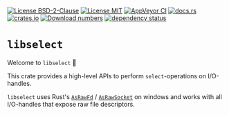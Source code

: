 [![License BSD-2-Clause](https://img.shields.io/badge/License-BSD--2--Clause-blue.svg)](https://opensource.org/licenses/BSD-2-Clause)
[![License MIT](https://img.shields.io/badge/License-MIT-blue.svg)](https://opensource.org/licenses/MIT)
[![AppVeyor CI](https://ci.appveyor.com/api/projects/status/github/KizzyCode/libselect-rust?svg=true)](https://ci.appveyor.com/project/KizzyCode/libselect-rust)
[![docs.rs](https://docs.rs/libselect/badge.svg)](https://docs.rs/libselect)
[![crates.io](https://img.shields.io/crates/v/libselect.svg)](https://crates.io/crates/libselect)
[![Download numbers](https://img.shields.io/crates/d/libselect.svg)](https://crates.io/crates/libselect)
[![dependency status](https://deps.rs/crate/libselect/0.1.0/status.svg)](https://deps.rs/crate/libselect/0.1.0)


# `libselect`
Welcome to `libselect` 🎉

This crate provides a high-level APIs to perform `select`-operations on I/O-handles.

`libselect` uses Rust's [`AsRawFd`](https://doc.rust-lang.org/stable/std/os/unix/io/trait.AsRawFd.html) /
[`AsRawSocket`](https://doc.rust-lang.org/stable/std/os/windows/io/trait.AsRawSocket.html) on windows and works with all
I/O-handles that expose raw file descriptors.
